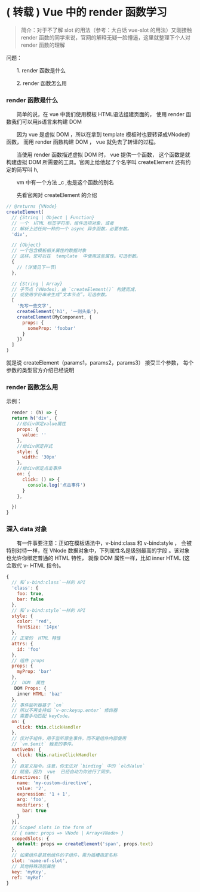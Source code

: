 # ( 转载 ) Vue 中的 render 函数学习

> 简介：对于不了解 slot 的用法（参考：大白话 vue-slot 的用法）又刚接触 render 函数的同学来说，官网的解释无疑一脸懵逼，这里就整理下个人对  render 函数的理解

问题：

　　1. render 函数是什么

　　2. render 函数怎么用

###   render 函数是什么

　　简单的说，在 vue 中我们使用模板 HTML语法组建页面的，
使用  render 函数我们可以用js语言来构建 DOM 

　　因为 vue 是虚拟 DOM ，所以在拿到 template 模板时也要转译成VNode的函数，
而用  render 函数构建 DOM ， vue 就免去了转译的过程。

　　当使用  render 函数描述虚拟 DOM 时， vue 提供一个函数，
这个函数是就构建虚拟 DOM 所需要的工具。官网上给他起了个名字叫 createElement 
还有约定的简写叫 h,

　　vm 中有一个方法 _c ,也是这个函数的别名

　　先看官网对 createElement 的介绍

```javascript
// @returns {VNode}
createElement(
  // {String | Object | Function}
  // 一个  HTML 标签字符串，组件选项对象，或者
  // 解析上述任何一种的一个 async 异步函数，必要参数。
  'div',

  // {Object}
  // 一个包含模板相关属性的数据对象
  // 这样，您可以在  template  中使用这些属性。可选参数。
  {
    // (详情见下一节)
  },

  // {String | Array}
  // 子节点 (VNodes)，由 `createElement()` 构建而成，
  // 或使用字符串来生成“文本节点”。可选参数。
  [
    '先写一些文字',
    createElement('h1', '一则头条'),
    createElement(MyComponent, {
      props: {
        someProp: 'foobar'
      }
    })
  ]
)

```
就是说 createElement（params1，params2，params3） 接受三个参数，
每个参数的类型官方介绍已经说明

###   render 函数怎么用

示例：
```javascript
  render : (h) => {
  return h('div', {
    //给div绑定value属性
    props: {
      value: ''
    },
    //给div绑定样式
    style: {
      width: '30px'
    },
    //给div绑定点击事件　　
    on: {
      click: () => {
        console.log('点击事件')
      }
    },

  })
}
```

### 深入 data 对象

　　有一件事要注意：正如在模板语法中，v-bind:class 和 v-bind:style ，
会被特别对待一样，在 VNode 数据对象中，下列属性名是级别最高的字段
。该对象也允许你绑定普通的  HTML 特性，
就像  DOM  属性一样，比如 inner HTML (这会取代 v- HTML 指令)。
```javascript
{
  // 和`v-bind:class`一样的 API
  'class': {
    foo: true,
    bar: false
  },
  // 和`v-bind:style`一样的 API
  style: {
    color: 'red',
    fontSize: '14px'
  },
  // 正常的  HTML 特性
  attrs: {
    id: 'foo'
  },
  // 组件 props
  props: {
    myProp: 'bar'
  },
  //  DOM  属性
   DOM Props: {
    inner HTML: 'baz'
  },
  // 事件监听器基于 `on`
  // 所以不再支持如 `v-on:keyup.enter` 修饰器
  // 需要手动匹配 keyCode。
  on: {
    click: this.clickHandler
  },
  // 仅对于组件，用于监听原生事件，而不是组件内部使用
  // `vm.$emit` 触发的事件。
  nativeOn: {
    click: this.nativeClickHandler
  },
  // 自定义指令。注意，你无法对 `binding` 中的 `oldValue`
  // 赋值，因为  vue  已经自动为你进行了同步。
  directives: [{
    name: 'my-custom-directive',
    value: '2',
    expression: '1 + 1',
    arg: 'foo',
    modifiers: {
      bar: true
    }
  }],
  // Scoped slots in the form of
  // { name: props => VNode | Array<VNode> }
  scopedSlots: {
    default: props => createElement('span', props.text)
  },
  // 如果组件是其他组件的子组件，需为插槽指定名称
  slot: 'name-of-slot',
  // 其他特殊顶层属性
  key: 'myKey',
  ref: 'myRef'
}
```
